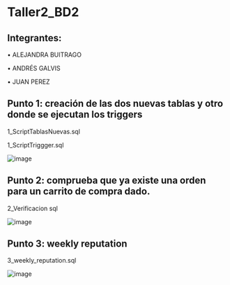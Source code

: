 # Taller2_BD2

## Integrantes: 

• ALEJANDRA BUITRAGO

• ANDRÉS GALVIS 

• JUAN PEREZ


## Punto 1: creación de las dos nuevas tablas y otro donde se ejecutan los triggers

1_ScriptTablasNuevas.sql

1_ScriptTriggger.sql

![image](https://user-images.githubusercontent.com/65410285/157807404-431a7eb0-bc7f-4924-aaf1-3221920ded7c.png)

## Punto 2: comprueba que ya existe una orden para un carrito de compra dado.

2_Verificacion sql

![image](https://user-images.githubusercontent.com/65410285/157807531-9ceae998-9379-486d-a398-8326340a473c.png)

## Punto 3:  weekly reputation

3_weekly_reputation.sql

![image](https://user-images.githubusercontent.com/65410285/157807669-185bc491-fb9a-4849-b13d-34d5594e1cd3.png)

